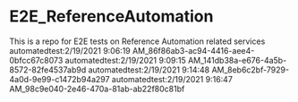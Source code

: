 # E2E_ReferenceAutomation
This is a repo for E2E tests on Reference Automation related services
automatedtest:2/19/2021 9:06:19 AM_86f86ab3-ac94-4416-aee4-0bfcc67c8073
automatedtest:2/19/2021 9:09:15 AM_141db38a-e676-4a5b-8572-82fe4537ab9d
automatedtest:2/19/2021 9:14:48 AM_8eb6c2bf-7929-4a0d-9e99-c1472b94a297
automatedtest:2/19/2021 9:16:47 AM_98c9e040-2e46-470a-81ab-ab22f80c81bf
